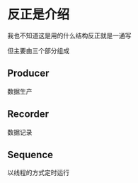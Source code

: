 # 反正是介绍

我也不知道这是用的什么结构反正就是一通写

但主要由三个部分组成

## Producer

数据生产

## Recorder

数据记录

## Sequence

以线程的方式定时运行